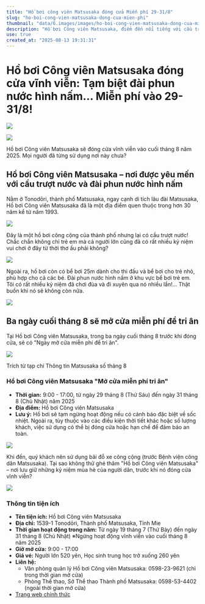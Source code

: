```yaml
---
title: "Hồ bơi công viên Matsusaka đóng cửa Miễn phí 29-31/8"
slug: "ho-boi-cong-vien-matsusaka-dong-cua-mien-phi"
thumbnail: "data/6.images/images/ho-boi-cong-vien-matsusaka-dong-cua-mien-phi.webp"
description: "Hồ bơi Công viên Matsusaka, điểm đến nổi tiếng với cầu trượt nước và đài phun nước hình nấm, sẽ đóng cửa vào cuối tháng 8 năm 2025. Ba ngày cuối cùng (29-31/8) sẽ mở cửa miễn phí để tri ân."
use: true
created_at: "2025-08-13 19:31:31"
---
```


# Hồ bơi Công viên Matsusaka đóng cửa vĩnh viễn: Tạm biệt đài phun nước hình nấm… Miễn phí vào 29-31/8!

![](/images/uUzvQ3lML_bkIqyakc1vFlHZ-lVjSCI3npXVYKE5vkic27_UPiZsJTcFbdaFU_KTYp3RnehnJYNfgttvTYnvb8QxwawYcPQ8fAq03Dy89eCmgqjbZs0QUJFp0_BpG_TlzYyaOaOWo4UVvx00AdFz9XjAV4kEQwGETZLrtdA0ouTbG0ipbW_ajDL6H2MdFX6Z.webp)

![](/images/title-1755041050326.webp)

Hồ bơi Công viên Matsusaka sẽ đóng cửa vĩnh viễn vào cuối tháng 8 năm 2025. Mọi người đã từng sử dụng nơi này chưa?

## Hồ bơi Công viên Matsusaka – nơi được yêu mến với cầu trượt nước và đài phun nước hình nấm

Nằm ở Tonodōri, thành phố Matsusaka, ngay cạnh di tích lâu đài Matsusaka, Hồ bơi Công viên Matsusaka đã là một địa điểm quen thuộc trong hơn 30 năm kể từ năm 1993.

![](/images/image-1755042215809.webp)

Đây là một hồ bơi công cộng của thành phố nhưng lại có cầu trượt nước! Chắc chắn không chỉ trẻ em mà cả người lớn cũng đã có rất nhiều kỷ niệm vui chơi ở đây từ thời thơ ấu phải không?

![](/images/image-1755042457082.webp)

Ngoài ra, hồ bơi còn có bể bơi 25m dành cho thi đấu và bể bơi cho trẻ nhỏ, phù hợp cho cả các bé. Đài phun nước hình nấm ở khu vực bể bơi trẻ em. Tôi có rất nhiều kỷ niệm đã chơi đùa và đi xuyên qua nó nhiều lần!… Thật buồn khi nó sẽ không còn nữa.

![](/images/image-1755042823845.webp)

## Ba ngày cuối tháng 8 sẽ mở cửa miễn phí để tri ân

Tại Hồ bơi Công viên Matsusaka, trong ba ngày cuối tháng 8 trước khi đóng cửa, sẽ có "Ngày mở cửa miễn phí để tri ân".

![](/images/image-1755043192963.webp)

Trích từ tạp chí Thông tin Matsusaka số tháng 8

### Hồ bơi Công viên Matsusaka "Mở cửa miễn phí tri ân"
*   **Thời gian:** 9:00 - 17:00, từ ngày 29 tháng 8 (Thứ Sáu) đến ngày 31 tháng 8 (Chủ Nhật) năm 2025
*   **Địa điểm:** Hồ bơi Công viên Matsusaka
*   **Lưu ý:** Hồ bơi sẽ tạm ngừng hoạt động nếu có cảnh báo đặc biệt về sốc nhiệt. Ngoài ra, tùy thuộc vào các điều kiện thời tiết khác hoặc số lượng khách, việc sử dụng có thể bị đóng cửa hoặc hạn chế để đảm bảo an toàn.

![](/images/image-1755043795540.webp)

Khi đến, quý khách nên sử dụng bãi đỗ xe công cộng (trước Bệnh viện công dân Matsusaka). Tại sao không thử ghé thăm "Hồ bơi Công viên Matsusaka" – nơi lưu giữ những kỷ niệm mùa hè của người dân, trước khi nó đóng cửa vĩnh viễn?

![](/images/image-1755043819027.webp)

### Thông tin tiện ích
*   **Tên tiện ích:** Hồ bơi Công viên Matsusaka
*   **Địa chỉ:** 1539-1 Tonodōri, Thành phố Matsusaka, Tỉnh Mie
*   **Thời gian hoạt động trong năm:** Từ ngày 19 tháng 7 (Thứ Bảy) đến ngày 31 tháng 8 (Chủ Nhật) ※Ngừng hoạt động vĩnh viễn vào cuối tháng 8 năm 2025
*   **Giờ mở cửa:** 9:00 - 17:00
*   **Giá vé:** Người lớn 520 yên, Học sinh trung học trở xuống 260 yên
*   **Liên hệ:**
    *   Văn phòng quản lý Hồ bơi Công viên Matsusaka: 0598-23-9621 (chỉ trong thời gian mở cửa)
    *   Phòng Thể thao, Sở Thể thao Thành phố Matsusaka: 0598-53-4402 (ngoài thời gian mở cửa)
*   [Trang web chính thức](https://www.city.matsusaka.mie.jp/site/sports/19.html)